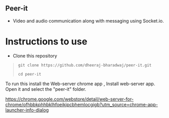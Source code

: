 ## Peer-it

- Video and audio communication along with messaging using Socket.io.


# Instructions to use 

 + Clone this repository
 > `git clone https://github.com/dheeraj-bharadwaj/peer-it.git`
 > 
 > `cd peer-it`
 
 
 To run this install the Web-server chrome app , Install web-server app. Open it and select the "peer-it" folder.
 
 https://chrome.google.com/webstore/detail/web-server-for-chrome/ofhbbkphhbklhfoeikjpcbhemlocgigb?utm_source=chrome-app-launcher-info-dialog
 
 
